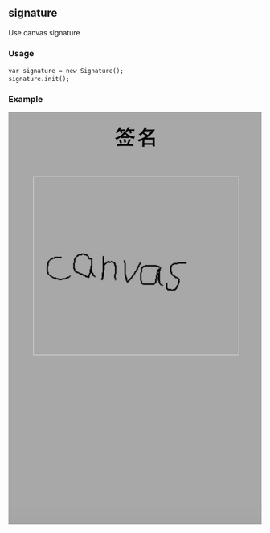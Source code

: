 ## signature
Use canvas signature

### Usage
```
var signature = new Signature();
signature.init();

```
### Example

![](https://raw.githubusercontent.com/territoryfan/signature/master/sign.jpg)